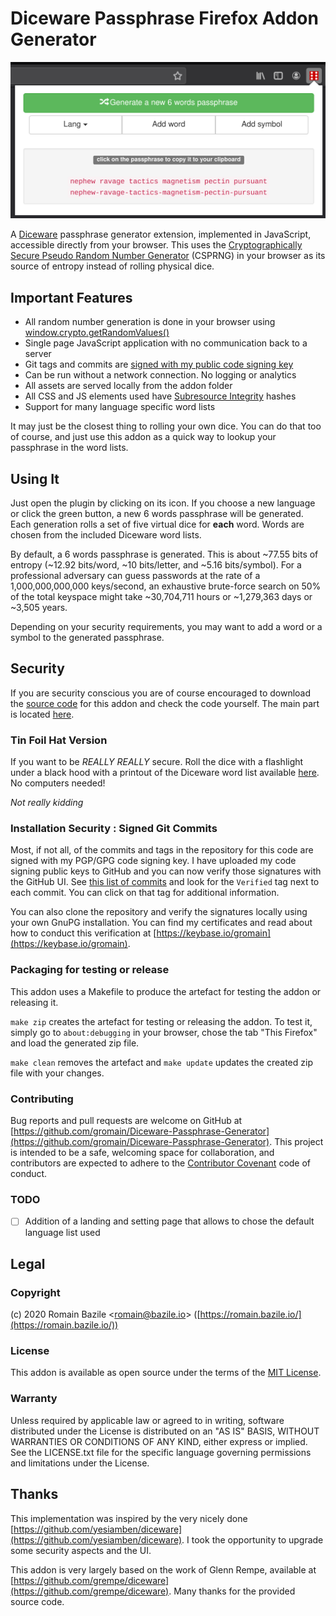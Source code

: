# Diceware Passphrase Firefox Addon Generator

![Screenshot of the extension](screenshot.png?raw=true)

A [Diceware](http://world.std.com/~reinhold/diceware.html) passphrase generator extension,
implemented in JavaScript, accessible directly from your browser.
This uses the
[Cryptographically Secure Pseudo Random Number Generator](https://en.wikipedia.org/wiki/Cryptographically_secure_pseudorandom_number_generator)
(CSPRNG) in your browser as its source of entropy instead of rolling physical dice.

## Important Features

* All random number generation is done in your browser using [window.crypto.getRandomValues()](https://developer.mozilla.org/en-US/docs/Web/API/RandomSource/getRandomValues)
* Single page JavaScript application with no communication back to a server
* Git tags and commits are [signed with my public code signing key](https://keybase.io/gromain)
* Can be run without a network connection. No logging or analytics
* All assets are served locally from the addon folder
* All CSS and JS elements used have [Subresource Integrity](https://developer.mozilla.org/en-US/docs/Web/Security/Subresource_Integrity) hashes
* Support for many language specific word lists

It may just be the closest thing to rolling your own dice. You can do that too
of course, and just use this addon as a quick way to lookup your passphrase
in the word lists.

## Using It

Just open the plugin by clicking on its icon.
If you choose a new language or click the green button, a new 6 words passphrase will be generated.
Each generation rolls a set of five virtual dice for **each** word. Words are
chosen from the included Diceware word lists.

By default, a 6 words passphrase is generated. This is about ~77.55 bits of entropy
(~12.92 bits/word, ~10 bits/letter, and ~5.16 bits/symbol).
For a professional adversary can guess passwords at the rate of a 1,000,000,000,000 keys/second,
an exhaustive brute-force search on 50% of the total keyspace might take ~30,704,711
hours or ~1,279,363 days or ~3,505 years.

Depending on your security requirements, you may want to add a word or a symbol to the generated passphrase.

## Security

If you are security conscious you are of course encouraged to download
the [source code](https://github.com/gromain/Diceware-Passphrase-Generator) for
this addon and check the code yourself. The main part is located [here](https://github.com/gromain/Diceware-Passphrase-Generator/blob/master/index.js#L35).

### Tin Foil Hat Version
If you want to be *REALLY REALLY* secure. Roll the dice with a flashlight under
a black hood with a printout of the Diceware word list available [here](http://world.std.com/~reinhold/diceware.html). No computers needed!

*Not really kidding*

### Installation Security : Signed Git Commits

Most, if not all, of the commits and tags in the repository for this code are
signed with my PGP/GPG code signing key. I have uploaded my code signing public
keys to GitHub and you can now verify those signatures with the GitHub UI.
See [this list of commits](https://github.com/gromain/Diceware-Passphrase-Generator/commits/master)
and look for the `Verified` tag next to each commit. You can click on that tag
for additional information.

You can also clone the repository and verify the signatures locally using your
own GnuPG installation. You can find my certificates and read about how to conduct
this verification at [https://keybase.io/gromain](https://keybase.io/gromain).

### Packaging for testing or release

This addon uses a Makefile to produce the artefact for testing the addon or releasing it.

`make zip` creates the artefact for testing or releasing the addon.
To test it, simply go to `about:debugging` in your browser, chose the tab "This Firefox" and load the generated zip file.

`make clean` removes the artefact and `make update` updates the created zip file with your changes.

### Contributing

Bug reports and pull requests are welcome on GitHub
at [https://github.com/gromain/Diceware-Passphrase-Generator](https://github.com/gromain/Diceware-Passphrase-Generator). This
project is intended to be a safe, welcoming space for collaboration, and contributors
are expected to adhere to the [Contributor Covenant](http://contributor-covenant.org) code of conduct.

### TODO
 -[ ] Addition of a landing and setting page that allows to chose the default language list used

## Legal

### Copyright

(c) 2020 Romain Bazile <[romain@bazile.io](mailto:romain@bazile.io)> ([https://romain.bazile.io/](https://romain.bazile.io/))

### License

This addon is available as open source under the terms of
the [MIT License](http://opensource.org/licenses/MIT).

### Warranty

Unless required by applicable law or agreed to in writing,
software distributed under the License is distributed on an
"AS IS" BASIS, WITHOUT WARRANTIES OR CONDITIONS OF ANY KIND,
either express or implied. See the LICENSE.txt file for the
specific language governing permissions and limitations under
the License.

## Thanks

This implementation was inspired by the very nicely done [https://github.com/yesiamben/diceware](https://github.com/yesiamben/diceware).
I took the opportunity to upgrade some security aspects and the UI.

This addon is very largely based on the work of Glenn Rempe, available at [https://github.com/grempe/diceware](https://github.com/grempe/diceware). Many thanks for the provided source code.

